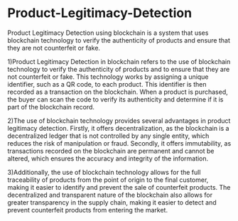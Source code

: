 # Product-Legitimacy-Detection
Product Legitimacy Detection using blockchain is a system that uses blockchain technology to verify the authenticity of products and ensure that they are not counterfeit or fake.


1)Product Legitimacy Detection in blockchain refers to the use of blockchain technology to verify the authenticity of products and to ensure that they are not counterfeit or fake. This technology works by assigning a unique identifier, such as a QR code, to each product. This identifier is then recorded as a transaction on the blockchain. When a product is purchased, the buyer can scan the code to verify its authenticity and determine if it is part of the blockchain record.

2)The use of blockchain technology provides several advantages in product legitimacy detection. Firstly, it offers decentralization, as the blockchain is a decentralized ledger that is not controlled by any single entity, which reduces the risk of manipulation or fraud. Secondly, it offers immutability, as transactions recorded on the blockchain are permanent and cannot be altered, which ensures the accuracy and integrity of the information.

3)Additionally, the use of blockchain technology allows for the full traceability of products from the point of origin to the final customer, making it easier to identify and prevent the sale of counterfeit products. The decentralized and transparent nature of the blockchain also allows for greater transparency in the supply chain, making it easier to detect and prevent counterfeit products from entering the market.
